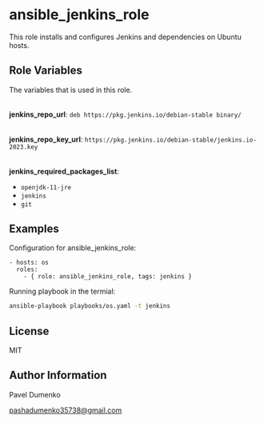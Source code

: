 ansible_jenkins_role
=========

This role installs and configures Jenkins and dependencies on Ubuntu hosts.

Role Variables
--------------

The variables that is used in this role.

###### 
**jenkins_repo_url**: `deb https://pkg.jenkins.io/debian-stable binary/`

###### 
**jenkins_repo_key_url**: `https://pkg.jenkins.io/debian-stable/jenkins.io-2023.key`

###### 
**jenkins_required_packages_list**: 
  - `openjdk-11-jre`
  - `jenkins`
  - `git` 

Examples
----------------

Configuration for ansible_jenkins_role:

	- hosts: os
	  roles:
	    - { role: ansible_jenkins_role, tags: jenkins }

Running playbook in the termial: 

```bash
ansible-playbook playbooks/os.yaml -t jenkins
```

License
-------

MIT

Author Information
------------------

Pavel Dumenko 

<pashadumenko35738@gmail.com>